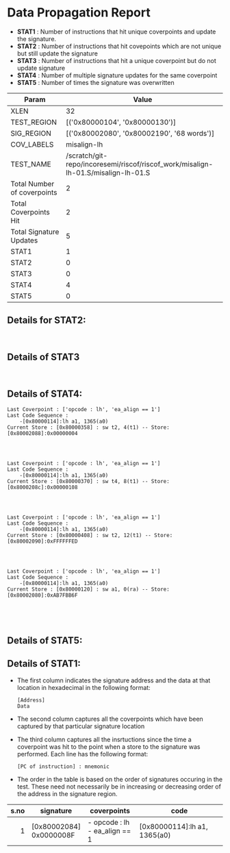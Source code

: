 
# Data Propagation Report

- **STAT1** : Number of instructions that hit unique coverpoints and update the signature.
- **STAT2** : Number of instructions that hit covepoints which are not unique but still update the signature
- **STAT3** : Number of instructions that hit a unique coverpoint but do not update signature
- **STAT4** : Number of multiple signature updates for the same coverpoint
- **STAT5** : Number of times the signature was overwritten

| Param                     | Value    |
|---------------------------|----------|
| XLEN                      | 32      |
| TEST_REGION               | [('0x80000104', '0x80000130')]      |
| SIG_REGION                | [('0x80002080', '0x80002190', '68 words')]      |
| COV_LABELS                | misalign-lh      |
| TEST_NAME                 | /scratch/git-repo/incoresemi/riscof/riscof_work/misalign-lh-01.S/misalign-lh-01.S    |
| Total Number of coverpoints| 2     |
| Total Coverpoints Hit     | 2      |
| Total Signature Updates   | 5      |
| STAT1                     | 1      |
| STAT2                     | 0      |
| STAT3                     | 0     |
| STAT4                     | 4     |
| STAT5                     | 0     |

## Details for STAT2:

```


```

## Details of STAT3

```


```

## Details of STAT4:

```
Last Coverpoint : ['opcode : lh', 'ea_align == 1']
Last Code Sequence : 
	-[0x80000114]:lh a1, 1365(a0)
Current Store : [0x80000358] : sw t2, 4(t1) -- Store: [0x80002088]:0x00000004




Last Coverpoint : ['opcode : lh', 'ea_align == 1']
Last Code Sequence : 
	-[0x80000114]:lh a1, 1365(a0)
Current Store : [0x80000370] : sw t4, 8(t1) -- Store: [0x8000208c]:0x00000108




Last Coverpoint : ['opcode : lh', 'ea_align == 1']
Last Code Sequence : 
	-[0x80000114]:lh a1, 1365(a0)
Current Store : [0x80000408] : sw t2, 12(t1) -- Store: [0x80002090]:0xFFFFFFED




Last Coverpoint : ['opcode : lh', 'ea_align == 1']
Last Code Sequence : 
	-[0x80000114]:lh a1, 1365(a0)
Current Store : [0x80000120] : sw a1, 0(ra) -- Store: [0x80002080]:0xAB7FBB6F





```

## Details of STAT5:



## Details of STAT1:

- The first column indicates the signature address and the data at that location in hexadecimal in the following format: 
  ```
  [Address]
  Data
  ```

- The second column captures all the coverpoints which have been captured by that particular signature location

- The third column captures all the insrtuctions since the time a coverpoint was
  hit to the point when a store to the signature was performed. Each line has
  the following format:
  ```
  [PC of instruction] : mnemonic
  ```
- The order in the table is based on the order of signatures occuring in the
  test. These need not necessarily be in increasing or decreasing order of the
  address in the signature region.

|s.no|        signature         |             coverpoints              |              code               |
|---:|--------------------------|--------------------------------------|---------------------------------|
|   1|[0x80002084]<br>0x0000008F|- opcode : lh<br> - ea_align == 1<br> |[0x80000114]:lh a1, 1365(a0)<br> |
